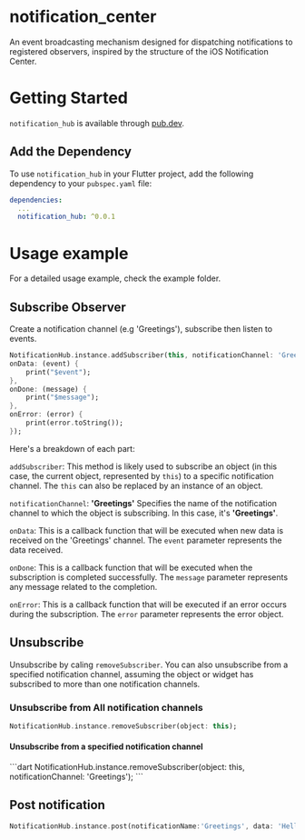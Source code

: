 <!--
This README describes the package. If you publish this package to pub.dev,
this README's contents appear on the landing page for your package.

For information about how to write a good package README, see the guide for
[writing package pages](https://dart.dev/guides/libraries/writing-package-pages).

For general information about developing packages, see the Dart guide for
[creating packages](https://dart.dev/guides/libraries/create-library-packages)
and the Flutter guide for
[developing packages and plugins](https://flutter.dev/developing-packages).
-->

# notification_center

An event broadcasting mechanism designed for dispatching notifications to registered observers, inspired by the structure of the iOS Notification Center.

# Getting Started

`notification_hub` is available through [pub.dev](https://pub.dev).

## Add the Dependency

To use `notification_hub` in your Flutter project, add the following dependency to your `pubspec.yaml` file:

```yaml
dependencies:
  ...
  notification_hub: ^0.0.1
```

# Usage example

For a detailed usage example, check the example folder.

## Subscribe Observer

Create a notification channel (e.g 'Greetings'), subscribe then listen to events. 

```dart
NotificationHub.instance.addSubscriber(this, notificationChannel: 'Greetings', 
onData: (event) {
    print("$event");
}, 
onDone: (message) {
    print("$message");
}, 
onError: (error) {
    print(error.toString());
});
```
Here's a breakdown of each part:

`addSubscriber`: This method is likely used to subscribe an object (in this case, the current object, represented by `this`) to a specific notification channel. The `this` can also be replaced by an instance of an object.

`notificationChannel`: **'Greetings'** Specifies the name of the notification channel to which the object is subscribing. In this case, it's **'Greetings'**.

`onData`: This is a callback function that will be executed when new data is received on the 'Greetings' channel. The `event` parameter represents the data received.

`onDone`: This is a callback function that will be executed when the subscription is completed successfully. The `message` parameter represents any message related to the completion.

`onError`: This is a callback function that will be executed if an error occurs during the subscription. The `error` parameter represents the error object.

## Unsubscribe 

Unsubscribe by caling `removeSubscriber`. You can also unsubscribe from a specified notification channel, assuming the object or widget has subscribed to more than one notification channels.

### Unsubscribe from All notification channels
```dart
NotificationHub.instance.removeSubscriber(object: this);
```

<h4> Unsubscribe from a specified notification channel </h4>
```dart
NotificationHub.instance.removeSubscriber(object: this, notificationChannel: 'Greetings');
```

## Post notification

```dart
NotificationHub.instance.post(notificationName:'Greetings', data: 'Hello');
```


